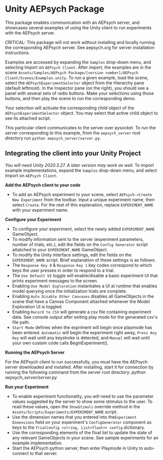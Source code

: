 # Unity AEPsych Package

This package enables communication with an AEPsych server, and showcases several examples of using the Unity client to run experiments with the AEPsych server.

CRITICAL: This package will not work without installing and locally running the corresponding AEPsych server. See aepsych.org
for server installation instructions.

Examples are accessed by expanding the `Samples` drop-down menu, and selecting Import on `AEPsych Client`. After import, the examples are in the scene `Assets/Samples/AEPsych Package/[version number]/AEPsych Client/Scenes/Examples.unity`. To run a given example, load the scene, select the `AEPsychExperimentSelector` object from the Hierarchy pane (default leftmost). In the Inspector pane (on the right), you
should see a panel with several sets of radio buttons. Make your selections using those buttons, and then play the scene to run the corresponding demo.

Your selection will activate the corresponding child object of the `AEPsychExperimentSelector` object. You may select that active child object to see its attached script.

This particular client communicates to the server over pysocket. To run the server corresponding to this example, from the `aepsych_server` root directory run `python aepsych_server/server.py`.

## Integrating the client into your Unity Project ##

*You will need Unity 2020.3.27.  A later version may work as well.*
To import example implementations, expand the `Samples` drop-down menu, and select Import on `AEPsych Client`.

**Add the AEPsych client to your code**

- To add an AEPsych experiment to your scene, select `AEPsych->Create New Experiment` from the toolbar. Input a unique experiment name, then select `Create`. For the rest of this explanation, replace `EXPERIMENT_NAME` with your experiment name.

**Configure your Experiment**

- To configure your experiment, select the newly added `EXPERIMENT_NAME` GameObject.
- To modify information sent to the server (experiment parameters, number of trials, etc.), edit the fields on the `Config Generator` script attatched to your `EXPERIMENT_NAME` GameObject.
- To modify the Unity interface settings, edit the fields on the `EXPERIMENT_NAME` script. Brief explanation of these settings is as follows:
- The `Response Key 0` & `Response Key 1` key codes correspond to which keys the user presses in order to respond to a trial.
- The `Use Default UI` toggle will enable/disable a basic experiment UI that prints experiment messages to the screen.
- Enabling `Use Model Exploration` instantiates a UI at runtime that enables model querying once the initialization trials are complete.
- Enabling `Auto Disable Other Canvases` disables all GameObjects in the scene that have a Canvas Component attached whenever the Model Exploration UI is toggled.
- Enabling `Record to CSV` will generate a csv file containing experiment data. See console output after exiting play mode for the generated csv's file path.
- `Start Mode` defines when the expriment will begin once playmode has been entered. `Automatic` will begin the experiment right away, `Press Any Key` will wait until any keystroke is detected, and `Manual` will wait until your own custom code calls BeginExperiment().

**Running the AEPsych Server**

For the AEPsych client to run successfully, you must have the AEPsych server downloaded and installed.
After installing, start it for connection by running the following command from the server root directory:
_python aepsych_server/server.py_

**Run your Experiment**

- To enable experiment functionality, you will need to use the parameter values suggested by the server to show some stimulus to the user. To read these values, open the `ShowStimuli` override method in the `Assets/Scripts/Experiments/EXPERIMENT_NAME` script.
- Use the dimension names that you entered into the`Experiment Dimensions` field on your experiment's `ConfigGenerator` component as keys to the `TrialConfig <string, List<float>> config` dictionary.
- Use the corresponding elements of the float list to update the state of any relevant GameObjects in your scene. See sample experiments for an example implementation.
- Start the AEPsych python server, then enter Playmode in Unity to auto-connect to that server.
